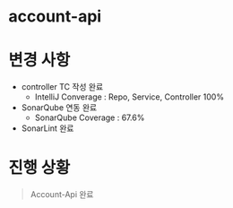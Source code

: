# account-api

# 변경 사항
* controller TC 작성 완료
  * IntelliJ Converage : Repo, Service, Controller 100%
* SonarQube 연동 완료
  * SonarQube Coverage : 67.6%
* SonarLint 완료

# 진행 상황
> Account-Api 완료